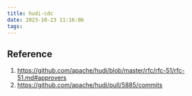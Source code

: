 ```yaml
---
title: hudi-cdc
date: 2023-10-23 11:16:06
tags:
---
```

## Reference

1. https://github.com/apache/hudi/blob/master/rfc/rfc-51/rfc-51.md#approvers
2. https://github.com/apache/hudi/pull/5885/commits
